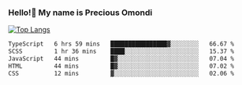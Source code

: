 ### Hello!👋 My name is Precious Omondi 

[![Top Langs](https://github-readme-stats.vercel.app/api/top-langs/?username=Presho99&langs_count=8&theme=dark)](https://github.com/Presho99/github-readme-stats)



<!--START_SECTION:waka-->

```txt
TypeScript   6 hrs 59 mins   ████████████████▓░░░░░░░░   66.67 %
SCSS         1 hr 36 mins    ████░░░░░░░░░░░░░░░░░░░░░   15.37 %
JavaScript   44 mins         █▓░░░░░░░░░░░░░░░░░░░░░░░   07.04 %
HTML         44 mins         █▓░░░░░░░░░░░░░░░░░░░░░░░   07.02 %
CSS          12 mins         ▓░░░░░░░░░░░░░░░░░░░░░░░░   02.06 %
```

<!--END_SECTION:waka-->


